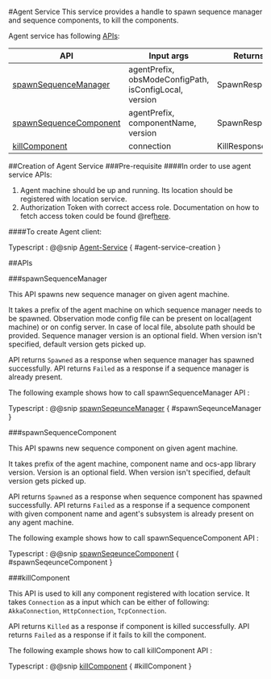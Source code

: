 #Agent Service
This service provides a handle to spawn sequence manager and sequence components, to kill the components.

Agent service has following [APIs](#apis):

|        API                                        |      Input args                                        |          Returns   |
| ------------------------------------------------- | -----------------------------------------------------  | ------------------
| [spawnSequenceManager](#spawnsequencemanager)     | agentPrefix, obsModeConfigPath, isConfigLocal, version |     SpawnResponse  |
| [spawnSequenceComponent](#spawnsequencecomponent) | agentPrefix, componentName, version                    |     SpawnResponse  |
| [killComponent](#killcomponent)                   | connection                                             |     KillResponse   |


##Creation of Agent Service
###Pre-requisite
####In order to use agent service APIs:

  1. Agent machine should be up and running. Its location should be registered with location service.
  2. Authorization Token with correct access role.
     Documentation on how to fetch access token could be found @ref[here](../../aas/csw-aas-js.md).

####To create Agent client:

Typescript
:   @@snip [Agent-Service](../../../../../example/src/documentation/agent/AgentServiceExamples.ts) { #agent-service-creation }

##APIs

###spawnSequenceManager

   This API spawns new sequence manager on given agent machine.

   It takes a prefix of the agent machine on which sequence manager needs to be spawned. Observation mode config file can
   be present on local(agent machine) or on config server. In case of local file, absolute path should be provided.
   Sequence manager version is an optional field. When version isn't specified, default version gets picked up.

   API returns `Spawned` as a response when sequence manager has spawned successfully.
   API returns `Failed` as a response if a sequence manager is already present.

The following example shows how to call spawnSequenceManager API :

Typescript
:   @@snip [spawnSeqeunceManager](../../../../../example/src/documentation/agent/AgentServiceExamples.ts) { #spawnSeqeunceManager }

###spawnSequenceComponent

   This API spawns new sequence component on given agent machine.

   It takes prefix of the agent machine, component name and ocs-app library version. Version is an optional field.
    When version isn't specified, default version gets picked up.

   API returns `Spawned` as a response when sequence component has spawned successfully.
   API returns `Failed` as a response if a sequence component with given component name and agent's subsystem is already present on any agent machine.

The following example shows how to call spawnSequenceComponent API :

Typescript
:   @@snip [spawnSeqeunceComponent](../../../../../example/src/documentation/agent/AgentServiceExamples.ts) { #spawnSeqeunceComponent }

###killComponent

   This API is used to kill any component registered with location service. It takes `Connection` as a input which can be
   either of following: `AkkaConnection`, `HttpConnection`, `TcpConnection`.

   API returns `Killed` as a response if component is killed successfully.
   API returns `Failed` as a response if it fails to kill the component.

The following example shows how to call killComponent API :

Typescript
:   @@snip [killComponent](../../../../../example/src/documentation/agent/AgentServiceExamples.ts) { #killComponent }
